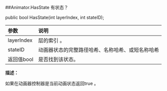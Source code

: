 ##Animator.HasState 有状态？

public bool HasState(int layerIndex, int stateID);

|参数|说明|
|:--|:--|
|layerIndex|层的索引 。|
|stateID|动画器状态的完整路径哈希、名称哈希、或短名称哈希|
|返回值bool|是否找到该状态。|

**描述：**

如果在动画器控制器是当前动画状态返回true 。